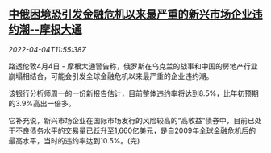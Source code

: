 <!--1649073663000-->
[中俄困境恐引发金融危机以来最严重的新兴市场企业违约潮--摩根大通](https://cn.reuters.com/article/jpmorgan-chase-warning-business-default-idCNKCS2LW11I)
------

<div><i>2022-04-04T11:55:38Z</i></div><p>路透伦敦4月4日 - 摩根大通警告称，俄罗斯在乌克兰的战事和中国的房地产行业崩塌相结合，可能会引发全球金融危机以来最严重的企业违约潮。</p><p>该银行分析师周一的一份新报告估计，目前整体违约率将达到8.5%，比年初预期的3.9%高出一倍多。</p><p>它补充说，新兴市场企业在国际市场发行的风险较高的“高收益”债券中，目前已处于不良债务水平的交易量已跃升至1,660亿美元，是自2009年全球金融危机后的最高水平，当时的违约率达到10.5%。(完)</p>
